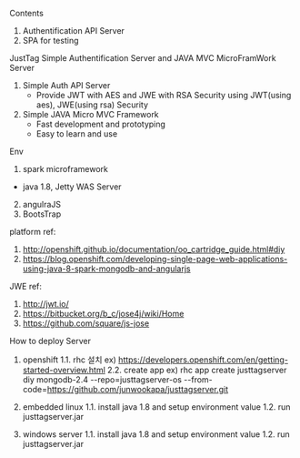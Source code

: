 Contents
1. Authentification API Server
2. SPA for testing

JustTag
Simple Authentification Server and JAVA MVC MicroFramWork Server
1. Simple Auth API Server
   - Provide JWT with AES and JWE with RSA Security
using JWT(using aes), JWE(using rsa) Security
2. Simple JAVA Micro MVC Framework
   - Fast development and prototyping
   - Easy to learn and use

Env
1. spark microframework
- java 1.8, Jetty WAS Server
2. angulraJS
3. BootsTrap

platform ref:
1. http://openshift.github.io/documentation/oo_cartridge_guide.html#diy
2. https://blog.openshift.com/developing-single-page-web-applications-using-java-8-spark-mongodb-and-angularjs

JWE ref:
1. http://jwt.io/
2. https://bitbucket.org/b_c/jose4j/wiki/Home
3. https://github.com/square/js-jose

How to deploy Server
 
1. openshift
1.1. rhc 설치
ex) https://developers.openshift.com/en/getting-started-overview.html
2.2. create app
ex) rhc app create justtagserver diy mongodb-2.4 --repo=justtagserver-os --from-code=https://github.com/junwookapa/justtagserver.git

2. embedded linux
1.1. install java 1.8 and setup environment value
1.2. run justtagserver.jar

3. windows server
1.1. install java 1.8 and setup environment value
1.2. run justtagserver.jar
